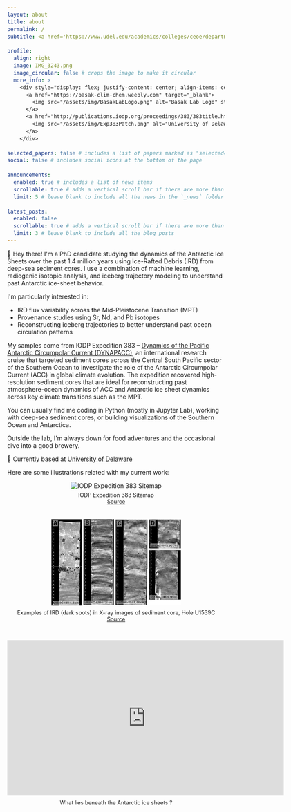 ```yaml
---
layout: about
title: about
permalink: /
subtitle: <a href='https://www.udel.edu/academics/colleges/ceoe/departments/es/'>PNY109, 255 Academy St, Newark, DE 19716</a>

profile:
  align: right
  image: IMG_3243.png
  image_circular: false # crops the image to make it circular
  more_info: >
    <div style="display: flex; justify-content: center; align-items: center; gap: 10px; margin-top: 1em;">
      <a href="https://basak-clim-chem.weebly.com" target="_blank">
        <img src="/assets/img/BasakLabLogo.png" alt="Basak Lab Logo" style="width: 120px; box-shadow: 0 4px 8px rgba(0, 0, 0, 0.3); border-radius: 8px;">
      </a>
      <a href="http://publications.iodp.org/proceedings/383/383title.html" target="_blank">
        <img src="/assets/img/Exp383Patch.png" alt="University of Delaware Logo" style="width: 120px; box-shadow: 0 4px 8px rgba(0, 0, 0, 0.3); border-radius: 8px;">
      </a>
    </div>

selected_papers: false # includes a list of papers marked as "selected={true}"
social: false # includes social icons at the bottom of the page

announcements:
  enabled: true # includes a list of news items
  scrollable: true # adds a vertical scroll bar if there are more than 3 news items
  limit: 5 # leave blank to include all the news in the `_news` folder

latest_posts:
  enabled: false
  scrollable: true # adds a vertical scroll bar if there are more than 3 new posts items
  limit: 3 # leave blank to include all the blog posts
---
```

👋 Hey there! I'm a PhD candidate studying the dynamics of the Antarctic Ice Sheets over the past 1.4 million years using Ice-Rafted Debris (IRD) from deep-sea sediment cores. I use a combination of machine learning, radiogenic isotopic analysis, and iceberg trajectory modeling to understand past Antarctic ice-sheet behavior.

I'm particularly interested in:
* IRD flux variability across the Mid-Pleistocene Transition (MPT)
* Provenance studies using Sr, Nd, and Pb isotopes
* Reconstructing iceberg trajectories to better understand past ocean circulation patterns

My samples come from IODP Expedition 383 – [Dynamics of the Pacific Antarctic Circumpolar Current (DYNAPACC)](http://publications.iodp.org/proceedings/383/383title.html), an international research cruise that targeted sediment cores across the Central South Pacific sector of the Southern Ocean to investigate the role of the Antarctic Circumpolar Current (ACC) in global climate evolution. The expedition recovered high-resolution sediment cores that are ideal for reconstructing past atmosphere-ocean dynamics of ACC and Antarctic ice sheet dynamics across key climate transitions such as the MPT.

You can usually find me coding in Python (mostly in Jupyter Lab), working with deep-sea sediment cores, or building visualizations of the Southern Ocean and Antarctica.

Outside the lab, I'm always down for food adventures and the occasional dive into a good brewery.

📍 Currently based at [University of Delaware](https://www.udel.edu/academics/colleges/ceoe/departments/es/)

Here are some illustrations related with my current work:
<div style="display: flex; gap: 20px; justify-content: center; flex-wrap: wrap; margin-top: 1em;">
  <div style="text-align: center;">
    <img src="/assets/img/383_04.png" alt="IODP Expedition 383 Sitemap" width="300" height="200">
    <p style="margin-top: 0.5em; font-size: 0.9em;">IODP Expedition 383 Sitemap<br>
    <a href="http://publications.iodp.org/proceedings/383/383title.html">Source</a></p>
  </div>
  <div style="text-align: center;">
    <img src="/assets/img/383_103_F12.png" alt="Examples of IRD (dark spots) in sediment core X-ray images, Hole U1539C" width="300" height="200">
    <p style="margin-top: 0.5em; font-size: 0.9em;">Examples of IRD (dark spots) in X-ray images of sediment core, Hole U1539C<br>
    <a href="http://publications.iodp.org/proceedings/383/103/383_103.html">Source</a></p>
  </div>
</div>

<div style="margin-top: 2em; text-align: center;">
  <iframe src="https://player.vimeo.com/video/1036875124" 
          width="640" height="360" 
          frameborder="0" 
          allow="autoplay; fullscreen; picture-in-picture" 
          allowfullscreen>
  </iframe>
  <p style="font-size: 0.9em; margin-top: 0.5em;">What lies beneath the Antarctic ice sheets ?</p>
</div>

<!---
Write your biography here. Tell the world about yourself. Link to your favorite [subreddit](http://reddit.com). You can put a picture in, too. The code is already in, just name your picture `prof_pic.jpg` and put it in the `img/` folder.

Put your address / P.O. box / other info right below your picture. You can also disable any of these elements by editing `profile` property of the YAML header of your `_pages/about.md`. Edit `_bibliography/papers.bib` and Jekyll will render your [publications page](/al-folio/publications/) automatically.

Link to your social media connections, too. This theme is set up to use [Font Awesome icons](https://fontawesome.com/) and [Academicons](https://jpswalsh.github.io/academicons/), like the ones below. Add your Facebook, Twitter, LinkedIn, Google Scholar, or just disable all of them.
--->
